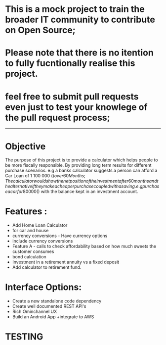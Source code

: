 # This is a mock project to train the broader IT community to contribute on Open Source; 
# Please note that there is no itention to fully fucntionally realise this project. 
# feel free to submit pull requests even just to test your knowlege of the pull request process; 
************************************************************************************************************

# Objective

The purpose of this project is to provide a calculator which helps people to be more fiscally responsible. By providing long term results for different purchase scenarios. e.g a banks calculator suggests a person can afford a Car Loan of 1 100 000 ($) over 60 Months; The calculator would show the net position of the investment after 60 months and the alternative if they make a cheaper purchase coupled with a saving. e.g purchase a car for 80 000 ($) with the balance kept in an investment account.



# Features :
+ Add Home Loan Calculator
+ for car and house 
+ currency conversions - Have currency options
+ include currency conversions
+ Feature A - calls to check affordability based on how much sweets the customer consumes
+ bond calculation
+ Investment in a retirement annuity vs a fixed deposit
+ Add calculator to retirement fund.

# Interface Options:
+ Create a new standalone code dependency
+ Create well documented REST API's
+ Rich Ominchannel UX  
+ Build an Android App
+integrate to AWS


# TESTING 







